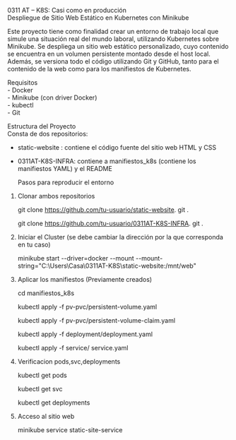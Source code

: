 0311 AT – K8S: Casi como en producción   
 Despliegue de Sitio Web Estático en Kubernetes con Minikube

Este proyecto tiene como finalidad crear un entorno de trabajo local que simule una situación real del mundo laboral, utilizando Kubernetes sobre Minikube. Se despliega un sitio web estático personalizado, cuyo contenido se encuentra en un volumen persistente montado desde el host local. Además, se versiona todo el código utilizando Git y GitHub, tanto para el contenido de la web como para los manifiestos de Kubernetes.

Requisitos  
\- Docker   
\- Minikube (con driver Docker)  
\- kubectl  
\- Git

Estructura del Proyecto  
Consta de dos repositorios:

* static-website : contiene el código fuente del sitio web HTML y CSS  
* 0311AT-K8S-INFRA: contiene a manifiestos\_k8s (contiene los manifiestos YAML) y el README

  Pasos para reproducir el entorno


1. Clonar ambos repositorios

   

   git clone https://github.com/tu-usuario/static-website. git .

   git clone https://github.com/tu-usuario/0311AT-K8S-INFRA. git .

   

2. Iniciar el Cluster (se debe cambiar la dirección por la que corresponda en tu caso)

   

    minikube start \--driver=docker \--mount \--mount-string="C:\\Users\\Casa\\0311AT-K8S\\static-website:/mnt/web"

3. Aplicar los manifiestos (Previamente creados)

   

   cd manifiestos\_k8s

   kubectl apply \-f pv-pvc/persistent-volume.yaml

   kubectl apply \-f pv-pvc/persistent-volume-claim.yaml

   kubectl apply \-f deployment/deployment.yaml

   kubectl apply \-f service/ service.yaml

4. Verificacion pods,svc,deployments

   

   kubectl get pods

   kubectl get svc 

   kubectl get deployments

   

5. Acceso al sitio web 

   

   minikube service static-site-service

   

   

   

   

   

   

   

   

 


   

   

   

   

   

   